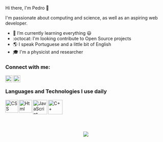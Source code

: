 Hi there, I'm Pedro :wave:

I'm passionate about computing and science, as well as an aspiring web developer.

- :seedling: I’m currently learning everything :smiley:
- :octocat: I'm looking contribute to Open Source projects 
- :earth_americas: I speak Portuguese and a little bit of English
- :mortar_board: I'm a physicist and researcher

### Connect with me:

<a href= "https://www.linkedn.com/in/lobophf"><img align="left" alt="LinkedIn" width="22px" src="https://cdn.jsdelivr.net/npm/simple-icons@v3/icons/linkedin.svg"></a>
<a href= "mailto:lobophf@gmail.com"><img align="left" alt="Gmail" width="22px" src="https://cdn.jsdelivr.net/npm/simple-icons@v3/icons/gmail.svg"></a>
<br>
### Languages and Technologies I use daily

<a href= "https://developer.mozilla.org/en-US/docs/Web/CSS"><img align="left" alt="CSS" height=40px src="https://cdn3.iconfinder.com/data/icons/social-media-special/256/css3-512.png"></a>
<a href= "https://html.com/"><img align="left" alt="Html" height=40px src="https://cdn1.iconfinder.com/data/icons/logotypes/32/badge-html-5-512.png"></a>
<a href= "https://www.javascript.com/"><img align="left" alt="JavaScript" height=45px src="https://cdn2.iconfinder.com/data/icons/designer-skills/128/code-programming-javascript-software-develop-command-language-512.png"></a>
<a href= "https://isocpp.org/"><img align="left" alt="C++" height=45px src="https://img.icons8.com/color/2x/c-plus-plus-logo.png"></a>
<br><br><br><br><br>
<p align="center">
  <img  src="https://github-readme-stats.vercel.app/api?username=lobophf&theme=vue&show_icons=true&count_private=true" />
</p>
